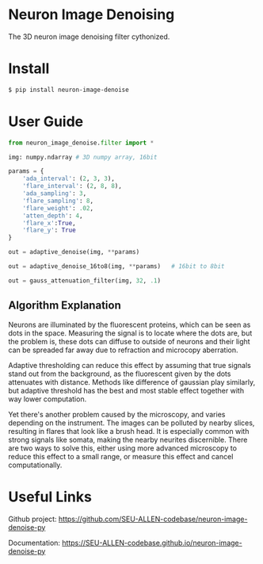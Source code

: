 # Neuron Image Denoising
The 3D neuron image denoising filter cythonized.

# Install
```bash
$ pip install neuron-image-denoise
```

# User Guide

```python
from neuron_image_denoise.filter import *

img: numpy.ndarray # 3D numpy array, 16bit

params = {
    'ada_interval': (2, 3, 3), 
    'flare_interval': (2, 8, 8),
    'ada_sampling': 3, 
    'flare_sampling': 8, 
    'flare_weight': .02,
    'atten_depth': 4, 
    'flare_x':True, 
    'flare_y': True
}

out = adaptive_denoise(img, **params)

out = adaptive_denoise_16to8(img, **params)   # 16bit to 8bit

out = gauss_attenuation_filter(img, 32, .1)
```

## Algorithm Explanation

Neurons are illuminated by the fluorescent proteins, which can be seen as dots in the space. Measuring the signal is to 
locate where the dots are, but the problem is, these dots can diffuse to outside of neurons and their light can be
spreaded far away due to refraction and microcopy aberration.

Adaptive thresholding can reduce this effect by assuming that true signals stand out from the background, as the
fluorescent given by the dots attenuates with distance.
Methods like difference of gaussian play similarly, but adaptive threshold has the best and most stable effect 
together with way lower computation.

Yet there's another problem caused by the microscopy, and varies depending on the instrument. The images can be polluted by
nearby slices, resulting in flares that look like a brush head. It is especially common with strong signals like somata,
making the nearby neurites discernible. There are two ways to solve this, either using more advanced microscopy to
reduce this effect to a small range, or measure this effect and cancel computationally.

# Useful Links

Github project: https://github.com/SEU-ALLEN-codebase/neuron-image-denoise-py

Documentation: https://SEU-ALLEN-codebase.github.io/neuron-image-denoise-py